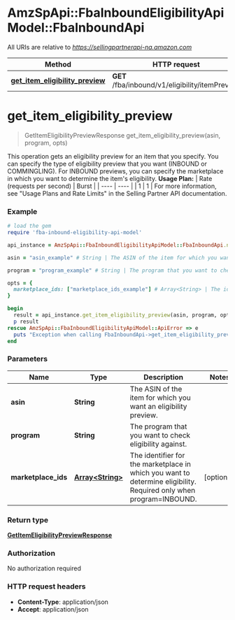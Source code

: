 # AmzSpApi::FbaInboundEligibilityApiModel::FbaInboundApi

All URIs are relative to *https://sellingpartnerapi-na.amazon.com*

Method | HTTP request | Description
------------- | ------------- | -------------
[**get_item_eligibility_preview**](FbaInboundApi.md#get_item_eligibility_preview) | **GET** /fba/inbound/v1/eligibility/itemPreview | 


# **get_item_eligibility_preview**
> GetItemEligibilityPreviewResponse get_item_eligibility_preview(asin, program, opts)



This operation gets an eligibility preview for an item that you specify. You can specify the type of eligibility preview that you want (INBOUND or COMMINGLING). For INBOUND previews, you can specify the marketplace in which you want to determine the item's eligibility.  **Usage Plan:**  | Rate (requests per second) | Burst | | ---- | ---- | | 1 | 1 |  For more information, see \"Usage Plans and Rate Limits\" in the Selling Partner API documentation.

### Example
```ruby
# load the gem
require 'fba-inbound-eligibility-api-model'

api_instance = AmzSpApi::FbaInboundEligibilityApiModel::FbaInboundApi.new

asin = "asin_example" # String | The ASIN of the item for which you want an eligibility preview.

program = "program_example" # String | The program that you want to check eligibility against.

opts = { 
  marketplace_ids: ["marketplace_ids_example"] # Array<String> | The identifier for the marketplace in which you want to determine eligibility. Required only when program=INBOUND.
}

begin
  result = api_instance.get_item_eligibility_preview(asin, program, opts)
  p result
rescue AmzSpApi::FbaInboundEligibilityApiModel::ApiError => e
  puts "Exception when calling FbaInboundApi->get_item_eligibility_preview: #{e}"
end
```

### Parameters

Name | Type | Description  | Notes
------------- | ------------- | ------------- | -------------
 **asin** | **String**| The ASIN of the item for which you want an eligibility preview. | 
 **program** | **String**| The program that you want to check eligibility against. | 
 **marketplace_ids** | [**Array&lt;String&gt;**](String.md)| The identifier for the marketplace in which you want to determine eligibility. Required only when program&#x3D;INBOUND. | [optional] 

### Return type

[**GetItemEligibilityPreviewResponse**](GetItemEligibilityPreviewResponse.md)

### Authorization

No authorization required

### HTTP request headers

 - **Content-Type**: application/json
 - **Accept**: application/json




